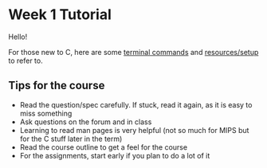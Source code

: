 # Week 1 Tutorial

Hello!

For those new to C, here are some [terminal commands](common_terminal_commands.md) and [resources/setup](c_intro.md) to refer to.

## Tips for the course

- Read the question/spec carefully. If stuck, read it again, as it is easy to miss something
- Ask questions on the forum and in class
- Learning to read man pages is very helpful (not so much for MIPS but for the C stuff later in the term)
- Read the course outline to get a feel for the course
- For the assignments, start early if you plan to do a lot of it

